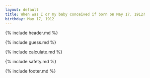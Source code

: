 ```yaml
---
layout: default
title: When was I or my baby conceived if born on May 17, 1912?
birthday: May 17, 1912
---
```


{% include header.md %}

{% include guess.md %}

{% include calculate.md %}

{% include safety.md %}

{% include footer.md %}



